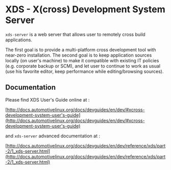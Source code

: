 # XDS - X(cross) Development System Server

`xds-server` is a web server that allows user to remotely cross build applications.

The first goal is to provide a multi-platform cross development tool with
near-zero installation.
The second goal is to keep application sources locally (on user's machine) to
make it compatible with existing IT policies (e.g. corporate backup or SCM),
and let user to continue to work as usual (use his favorite editor,
keep performance while editing/browsing sources).

## Documentation

Please find XDS User's Guide online at :

[http://docs.automotivelinux.org/docs/devguides/en/dev/#xcross-development-system-user's-guide](http://docs.automotivelinux.org/docs/devguides/en/dev/#xcross-development-system-user's-guide)

and `xds-server` advanced documentation at :

[http://docs.automotivelinux.org/docs/devguides/en/dev/reference/xds/part-2/1_xds-server.html](http://docs.automotivelinux.org/docs/devguides/en/dev/reference/xds/part-2/1_xds-server.html)

